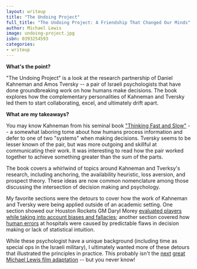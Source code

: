 ```yaml
---
layout: writeup
title: "The Undoing Project"
full_title: "The Undoing Project: A Friendship That Changed Our Minds"
author: Michael Lewis
image: undoing-project.jpg
isbn: 0393254593
categories:
- writeup
---
```


**What's the point?**

"The Undoing Project" is a look at the research partnership of Daniel Kahneman and Amos Tversky -- a pair of Israeli psychologists that have done groundbreaking work on how humans make decisions. The book explores how the complementary personalities of Kahneman and Tversky led them to start collaborating, excel, and ultimately drift apart. 

**What are my takeaways?**

You may know Kahneman from his seminal book ["Thinking Fast and Slow"][tfs] -- a somewhat laboring tome about how humans process information and defer to one of two "systems" when making decisions. Tversky seems to be lesser known of the pair, but was more outgoing and skillful at communicating their work. It was interesting to read how the pair worked together to achieve something greater than the sum of the parts.

The book covers a whirlwind of topics around Kahneman and Tverksy's research, including anchoring, the availability heuristic, loss aversion, and prospect theory. These ideas are now common nomenclature among those discussing the intersection of decision making and psychology.

My favorite sections were the detours to cover how the work of Kahneman and Tversky were being applied outside of an academic setting. One section showed our Houston Rockets GM Daryl Morey [evaluated players while taking into account biases and fallacies][dm]; another section covered how [human errors][tor] at hospitals were caused by predictable flaws in decision making or lack of statistical intuition.

While these psychologist have a unique background (including time as special ops in the Israeli military), I ultimately wanted more of these detours that illustrated the principles in practice. This probably isn't the [next][bs] [great][mb] [Michael Lewis film adaptation][short] -- but you never know!

[tfs]: https://en.wikipedia.org/wiki/Thinking,_Fast_and_Slow
[dm]: http://www.slate.com/articles/arts/books/2016/12/how_daryl_morey_used_behavioral_economics_to_revolutionize_the_art_of_nba.html
[tor]: https://qz.com/879577/michael-lewis-the-undoing-project-exclusive-book-excerpt-a-doctor-in-toronto-who-helps-er-doctors-avoid-dumb-deadly-mistakes/
[bs]: http://www.imdb.com/title/tt0878804/
[mb]: http://www.imdb.com/title/tt1210166/
[short]: http://www.imdb.com/title/tt1596363/